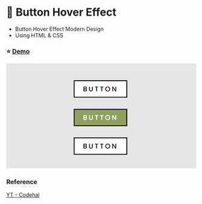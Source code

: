 # :lollipop: Button Hover Effect

- Button Hover Effect Modern Design
- Using HTML & CSS

### :star: [Demo](https://fakestandard.github.io/ui-button-left-to-right-hover-effects/)

![COVER](./preview.png)

### Reference
[YT - Codehal](https://www.youtube.com/watch?v=NiAbqxoKZOM)